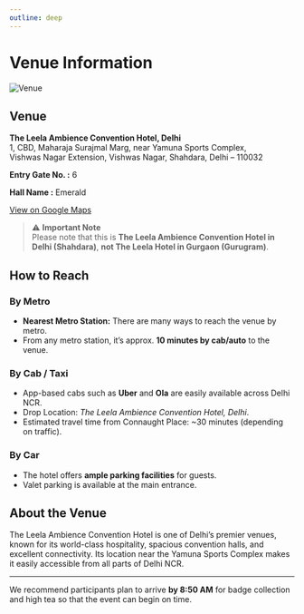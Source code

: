```yaml
---
outline: deep
---
```


# Venue Information

![Venue](https://www.theleela.com/prod/content/assets/2025-04/The-Leela-Ambience-Convention-Hotel-Delhi-d.webp?VersionId=7HiZqX7IypgwthMURJeag1h3eUsYqlBc)  

## Venue  
**The Leela Ambience Convention Hotel, Delhi**  
1, CBD, Maharaja Surajmal Marg, near Yamuna Sports Complex,  
Vishwas Nagar Extension, Vishwas Nagar, Shahdara, Delhi – 110032  

**Entry Gate No. :** 6

**Hall Name :** Emerald
  

[View on Google Maps](https://www.google.com/travel/search?ts=CAEaSQopEicyJTB4MzkwY2ZiNmVlYzgzYmZhYjoweDllYTRiMWY0YzNiMzcwZjcSHBIUCgcI6Q8QCRgbEgcI6Q8QCRgcGAEyBAgAEAAqBwoFOgNJTlI&qs=CAEyFENnc0k5LUhObmN5LXJOS2VBUkFCOAJCCQn3cLPD9LGknkIJCfdws8P0saSe&utm_campaign=sharing&utm_medium=link_btn&utm_source=htls)  

> ⚠️ **Important Note**  
Please note that this is **The Leela Ambience Convention Hotel in Delhi (Shahdara)**, **not The Leela Hotel in Gurgaon (Gurugram)**.  


## How to Reach  

### By Metro  
- **Nearest Metro Station:** There are many ways to reach the venue by metro. 
- From any metro station, it’s approx. **10 minutes by cab/auto** to the venue.  

### By Cab / Taxi  
- App-based cabs such as **Uber** and **Ola** are easily available across Delhi NCR.  
- Drop Location: *The Leela Ambience Convention Hotel, Delhi*.  
- Estimated travel time from Connaught Place: ~30 minutes (depending on traffic).  

### By Car  
- The hotel offers **ample parking facilities** for guests.  
- Valet parking is available at the main entrance.  

## About the Venue  
The Leela Ambience Convention Hotel is one of Delhi’s premier venues, known for its world-class hospitality, spacious convention halls, and excellent connectivity. Its location near the Yamuna Sports Complex makes it easily accessible from all parts of Delhi NCR.  

---

We recommend participants plan to arrive **by 8:50 AM** for badge collection and high tea so that the event can begin on time.  
